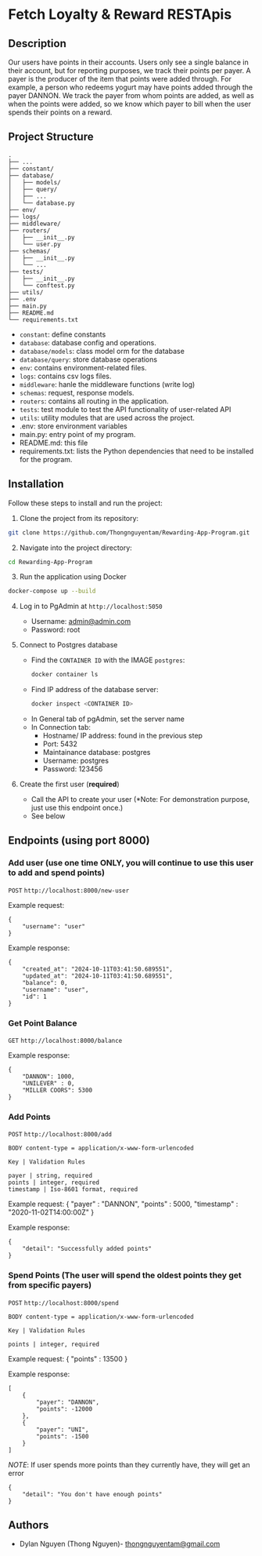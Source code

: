 # Fetch Loyalty & Reward RESTApis

## Description
Our users have points in their accounts. Users only see a single balance in their account, but for reporting
purposes, we track their points per payer. A payer is the producer of the item that points were added through. For
example, a person who redeems yogurt may have points added through the payer DANNON. We track the payer
from whom points are added, as well as when the points were added, so we know which payer to bill when the user
spends their points on a reward.


## Project Structure

```
.
├── ...
├── constant/
├── database/
│   ├── models/
│   ├── query/
│   ├── ...
│   └── database.py
├── env/
├── logs/
├── middleware/
├── routers/
│   ├── __init__.py
│   └── user.py
├── schemas/
│   ├── __init__.py
│   └── ...
├── tests/
│   ├── __init__.py
│   └── conftest.py
├── utils/
├── .env
├── main.py
├── README.md
└── requirements.txt
```
- `constant`: define constants
- `database`: database config and operations. 
- `database/models`: class model orm for the database
- `database/query`: store database operations
- `env`: contains environment-related files.
- `logs`: contains csv logs files.
- `middleware`: hanle the middleware functions (write log)
- `schemas`: request, response models.
- `routers`: contains all routing in the application.
- `tests`: test module to test the API functionality of user-related API 
- `utils`: utility modules that are used across the project.
- .env: store environment variables
- main.py: entry point of my program.
- README.md: this file
- requirements.txt: lists the Python dependencies that need to be installed for the program.

## Installation
Follow these steps to install and run the project:
1. Clone the project from its repository:
```bash
git clone https://github.com/Thongnguyentam/Rewarding-App-Program.git
```
2. Navigate into the project directory:
```bash
cd Rewarding-App-Program
```

3. Run the application using Docker
```bash
docker-compose up --build
```
4. Log in to PgAdmin at `http://localhost:5050`
    + Username: admin@admin.com
    + Password: root

5. Connect to Postgres database
    + Find the `CONTAINER ID` with the IMAGE `postgres`:
        ```bash
        docker container ls
        ```
    + Find IP address of the database server:
        ```bash
        docker inspect <CONTAINER ID>
        ```
    + In General tab of pgAdmin, set the server name
    + In Connection tab:
        + Hostname/ IP address: found in the previous step
        + Port: 5432
        + Maintainance database: postgres
        + Username: postgres
        + Password: 123456

6. Create the first user (**required**)
    + Call the API to create your user (*Note: For demonstration purpose, just use this endpoint once.)
    + See below

## Endpoints (using port 8000)

### Add user (use one time ONLY, you will continue to use this user to add and spend points)
`POST` `http://localhost:8000/new-user`

Example request:
```
{
    "username": "user"
}
```

Example response:
```
{
    "created_at": "2024-10-11T03:41:50.689551",
    "updated_at": "2024-10-11T03:41:50.689551",
    "balance": 0,
    "username": "user",
    "id": 1
}
```

### Get Point Balance
`GET` `http://localhost:8000/balance`

Example response:
```
{
    "DANNON": 1000,
    "UNILEVER" : 0,
    "MILLER COORS": 5300
}
```

### Add Points
`POST` `http://localhost:8000/add`

```
BODY content-type = application/x-www-form-urlencoded

Key | Validation Rules

payer | string, required
points | integer, required
timestamp | Iso-8601 format, required 
```
Example request:
{
    "payer" : "DANNON",
    "points" : 5000,
    "timestamp" : "2020-11-02T14:00:00Z"
}

Example response:
```
{
    "detail": "Successfully added points"
}
```

### Spend Points (The user will spend the oldest points they get from specific payers)
`POST` `http://localhost:8000/spend`
```
BODY content-type = application/x-www-form-urlencoded

Key | Validation Rules

points | integer, required
```
Example request:
{
    "points" : 13500
}

Example response:
```
[
    {
        "payer": "DANNON",
        "points": -12000
    },
    {
        "payer": "UNI",
        "points": -1500
    }
]
```

*NOTE*: If user spends more points than they currently have, they will get an error
```
{
    "detail": "You don't have enough points"
}
```

## Authors
- Dylan Nguyen (Thong Nguyen)- thongnguyentam@gmail.com